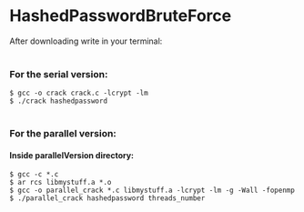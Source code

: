 # HashedPasswordBruteForce
After downloading write in your terminal:<br><br>

<h3>For the serial version:</h3>
    <code>$ gcc -o crack crack.c -lcrypt -lm</code> <br>
    <code>$ ./crack hashedpassword</code><br><br>

<h3>For the parallel version:</h3>
    <h4>Inside parallelVersion directory:</h4>
    <code>$ gcc -c *.c</code><br>
    <code>$ ar rcs libmystuff.a *.o</code><br>
    <code>$ gcc -o parallel_crack *.c libmystuff.a -lcrypt -lm -g -Wall -fopenmp </code><br>
    <code>$ ./parallel_crack hashedpassword threads_number</code><br>